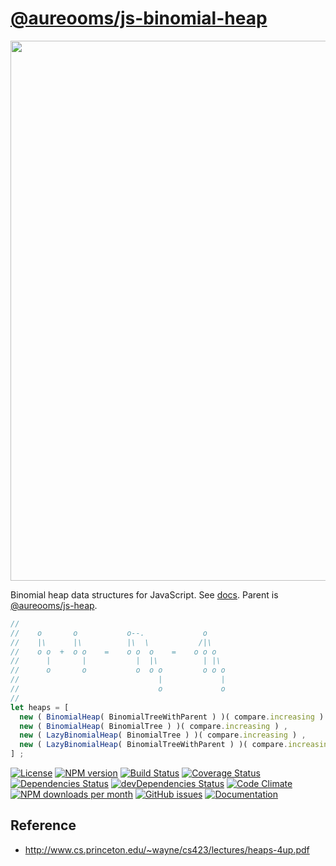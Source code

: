 [@aureooms/js-binomial-heap](http://aureooms.github.io/js-binomial-heap)
==

<img src="https://cdn.rawgit.com/aureooms/js-binomial-heap/main/media/sketch.svg" width="864">

Binomial heap data structures for JavaScript.
See [docs](https://aureooms.github.io/js-binomial-heap/index.html).
Parent is [@aureooms/js-heap](https://github.com/aureooms/js-heap).

```js
//
//    o       o           o--.             o
//    |\      |\          |\  \           /|\
//    o o  +  o o    =    o o  o    =    o o o
//      |       |           |  |\          | |\
//      o       o           o  o o         o o o
//                               |             |
//                               o             o
//
let heaps = [
  new ( BinomialHeap( BinomialTreeWithParent ) )( compare.increasing ) ,
  new ( BinomialHeap( BinomialTree ) )( compare.increasing ) ,
  new ( LazyBinomialHeap( BinomialTree ) )( compare.increasing ) ,
  new ( LazyBinomialHeap( BinomialTreeWithParent ) )( compare.increasing ) ,
] ;
```

[![License](https://img.shields.io/github/license/aureooms/js-binomial-heap.svg?style=flat)](https://raw.githubusercontent.com/aureooms/js-binomial-heap/main/LICENSE)
[![NPM version](https://img.shields.io/npm/v/@aureooms/js-binomial-heap.svg?style=flat)](https://www.npmjs.org/package/@aureooms/js-binomial-heap)
[![Build Status](https://img.shields.io/travis/aureooms/js-binomial-heap.svg?style=flat)](https://travis-ci.org/aureooms/js-binomial-heap)
[![Coverage Status](https://img.shields.io/coveralls/aureooms/js-binomial-heap.svg?style=flat)](https://coveralls.io/r/aureooms/js-binomial-heap)
[![Dependencies Status](https://img.shields.io/david/aureooms/js-binomial-heap.svg?style=flat)](https://david-dm.org/aureooms/js-binomial-heap#info=dependencies)
[![devDependencies Status](https://img.shields.io/david/dev/aureooms/js-binomial-heap.svg?style=flat)](https://david-dm.org/aureooms/js-binomial-heap#info=devDependencies)
[![Code Climate](https://img.shields.io/codeclimate/github/aureooms/js-binomial-heap.svg?style=flat)](https://codeclimate.com/github/aureooms/js-binomial-heap)
[![NPM downloads per month](https://img.shields.io/npm/dm/@aureooms/js-binomial-heap.svg?style=flat)](https://www.npmjs.org/package/@aureooms/js-binomial-heap)
[![GitHub issues](https://img.shields.io/github/issues/aureooms/js-binomial-heap.svg?style=flat)](https://github.com/aureooms/js-binomial-heap/issues)
[![Documentation](https://aureooms.github.io/js-binomial-heap/badge.svg)](https://aureooms.github.io/js-binomial-heap/source.html)

## Reference

  - http://www.cs.princeton.edu/~wayne/cs423/lectures/heaps-4up.pdf
